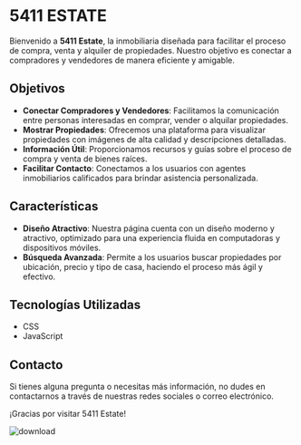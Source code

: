 # 5411 ESTATE

Bienvenido a **5411 Estate**, la inmobiliaria diseñada para facilitar el proceso de compra, venta y alquiler de propiedades. Nuestro objetivo es conectar a compradores y vendedores de manera eficiente y amigable.

## Objetivos

- **Conectar Compradores y Vendedores**: Facilitamos la comunicación entre personas interesadas en comprar, vender o alquilar propiedades.
- **Mostrar Propiedades**: Ofrecemos una plataforma para visualizar propiedades con imágenes de alta calidad y descripciones detalladas.
- **Información Útil**: Proporcionamos recursos y guías sobre el proceso de compra y venta de bienes raíces.
- **Facilitar Contacto**: Conectamos a los usuarios con agentes inmobiliarios calificados para brindar asistencia personalizada.

## Características

- **Diseño Atractivo**: Nuestra página cuenta con un diseño moderno y atractivo, optimizado para una experiencia fluida en computadoras y dispositivos móviles.
- **Búsqueda Avanzada**: Permite a los usuarios buscar propiedades por ubicación, precio y tipo de casa, haciendo el proceso más ágil y efectivo.

## Tecnologías Utilizadas
- CSS
- JavaScript

## Contacto

Si tienes alguna pregunta o necesitas más información, no dudes en contactarnos a través de nuestras redes sociales o correo electrónico.


¡Gracias por visitar 5411 Estate!

![download](https://github.com/user-attachments/assets/aa0da241-8c42-40a3-8dec-42bc6cfa1afd)


